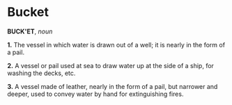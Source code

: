 # Bucket

**BUCK'ET**, _noun_

**1.** The vessel in which water is drawn out of a well; it is nearly in the form of a pail.

**2.** A vessel or pail used at sea to draw water up at the side of a ship, for washing the decks, etc.

**3.** A vessel made of leather, nearly in the form of a pail, but narrower and deeper, used to convey water by hand for extinguishing fires.